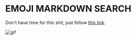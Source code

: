 # EMOJI MARKDOWN SEARCH

Don't have time for this shit, just follow [this link](https://obscure-shore-44689.herokuapp.com/).

![gif](https://media.giphy.com/media/104ueR8J1OPM2s/giphy.gif)

